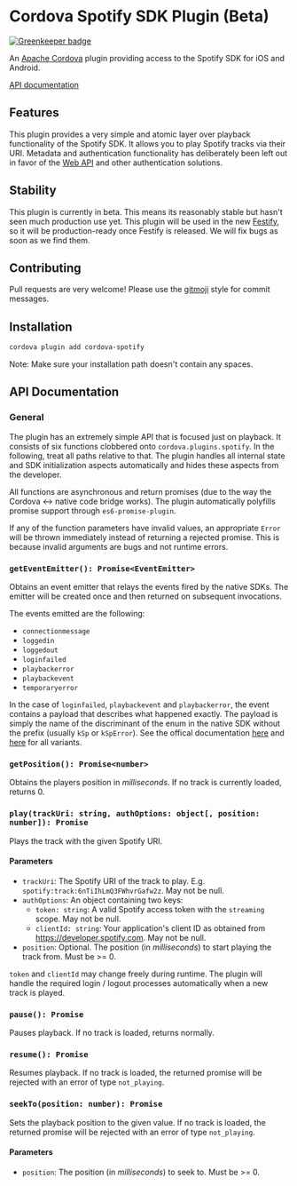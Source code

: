# Cordova Spotify SDK Plugin (Beta)

[![Greenkeeper badge](https://badges.greenkeeper.io/Festify/cordova-spotify.svg)](https://greenkeeper.io/)

An [Apache Cordova](https://cordova.apache.org/) plugin providing access to the Spotify SDK for iOS and Android.

[API documentation](#api-docs)

## Features

This plugin provides a very simple and atomic layer over playback functionality of the Spotify SDK. It allows you to play Spotify tracks via their URI. Metadata and authentication functionality has deliberately been left out in favor of the [Web API](https://developer.spotify.com/web-api/) and other authentication solutions.

## Stability

This plugin is currently in beta. This means its reasonably stable but hasn't seen much production use yet. This plugin will be used in the new [Festify](https://github.com/Festify/app), so it will be production-ready once Festify is released. We will fix bugs as soon as we find them.

## Contributing

Pull requests are very welcome! Please use the [gitmoji](https://gitmoji.carloscuesta.me/) style for commit messages.

## Installation

```bash
cordova plugin add cordova-spotify
```

Note: Make sure your installation path doesn't contain any spaces.

## <a name="api-docs"></a>API Documentation

### General 

The plugin has an extremely simple API that is focused just on playback. It consists of six functions clobbered onto `cordova.plugins.spotify`. In the following, treat all paths relative to that. The plugin handles all internal state and SDK initialization aspects automatically and hides these aspects from the developer.

All functions are asynchronous and return promises (due to the way the Cordova <-> native code bridge works). The plugin automatically polyfills promise support through `es6-promise-plugin`.

If any of the function parameters have invalid values, an appropriate `Error` will be thrown immediately instead of returning a rejected promise. This is because invalid arguments are bugs and not runtime errors.

### `getEventEmitter(): Promise<EventEmitter>`

Obtains an event emitter that relays the events fired by the native SDKs. The emitter will be created once and then returned on subsequent invocations.

The events emitted are the following:
- `connectionmessage`
- `loggedin`
- `loggedout`
- `loginfailed`
- `playbackerror`
- `playbackevent`
- `temporaryerror`

In the case of `loginfailed`, `playbackevent` and `playbackerror`, the event contains a payload that describes what happened exactly. The payload is simply the name of the discriminant of the enum in the native SDK without the prefix (usually `kSp` or `kSpError`). See the offical documentation [here](https://spotify.github.io/android-sdk/player/com/spotify/sdk/android/player/Error.html) and [here](https://spotify.github.io/android-sdk/player/com/spotify/sdk/android/player/PlayerEvent.html) for all variants.

### `getPosition(): Promise<number>`

Obtains the players position in _milliseconds_. If no track is currently loaded, returns 0.

### `play(trackUri: string, authOptions: object[, position: number]): Promise`

Plays the track with the given Spotify URI.

#### Parameters

- `trackUri`: The Spotify URI of the track to play. E.g. `spotify:track:6nTiIhLmQ3FWhvrGafw2z`. May not be null.
- `authOptions`: An object containing two keys:
    - `token: string`: A valid Spotify access token with the `streaming` scope. May not be null.
    - `clientId: string`: Your application's client ID as obtained from https://developer.spotify.com. May not be null.
- `position`: Optional. The position (in _milliseconds_) to start playing the track from. Must be >= 0.

`token` and `clientId` may change freely during runtime. The plugin will handle the required login / logout processes automatically when a new track is played.

### `pause(): Promise`

Pauses playback. If no track is loaded, returns normally.

### `resume(): Promise`

Resumes playback. If no track is loaded, the returned promise will be rejected with an error of type `not_playing`.

### `seekTo(position: number): Promise`

Sets the playback position to the given value. If no track is loaded, the returned promise will be rejected with an error of type `not_playing`.

#### Parameters

- `position`: The position (in _milliseconds_) to seek to. Must be >= 0.

